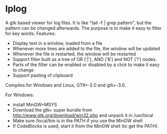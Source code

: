 lplog
=====

A gtk based viewer for log files.
It is like "tail -f | grep pattern", but the pattern can be changed afterwards.
The purpose is to make it easy to filter for key words.
Features:
* Display text in a window, loaded from a file
* Whenever more lines are added to the file, the window will be updated
* Whenever the file is restarted, the window will be restarted
* Support filter built as a tree of OR ('|'), AND ('&') and NOT ('!') nodes.
* Parts of the filter can be enabled or disabled by a click to make it easy to change
* Support pasting of clipboard

Compiles for Windows and Linux, GTK+-2.0 and gtk+-3.0.

For Windows:
* install MinGW+MSYS
* Download the gtk+ super bundle from http://www.gtk.org/download/win32.php and unpack it in /usr/local
* Make sure /local/bin is in the PATH if you use the MinGW shell
* If CodeBlocks is used, start it from the MinGW shell (to get the PATH).
